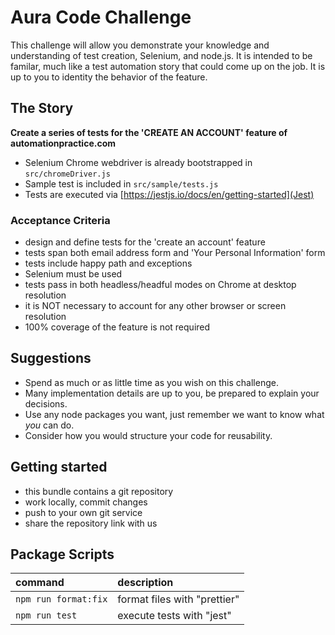 # Aura Code Challenge


This challenge will allow you demonstrate your knowledge and understanding of test creation, Selenium, and node.js.
It is intended to be familar, much like a test automation story that could come up on the job.
It is up to you to identity the behavior of the feature.

## The Story

**Create a series of tests for the 'CREATE AN ACCOUNT' feature of automationpractice.com**

- Selenium Chrome webdriver is already bootstrapped in `src/chromeDriver.js`
- Sample test is included in `src/sample/tests.js`
- Tests are executed via [https://jestjs.io/docs/en/getting-started](Jest)

### Acceptance Criteria

- design and define tests for the 'create an account' feature
- tests span both email address form and 'Your Personal Information' form
- tests include happy path and exceptions
- Selenium must be used
- tests pass in both headless/headful modes on Chrome at desktop resolution
- it is NOT necessary to account for any other browser or screen resolution
- 100% coverage of the feature is not required

## Suggestions

- Spend as much or as little time as you wish on this challenge.
- Many implementation details are up to you, be prepared to explain your decisions.
- Use any node packages you want, just remember we want to know what _you_ can do.
- Consider how you would structure your code for reusability.

## Getting started

- this bundle contains a git repository
- work locally, commit changes
- push to your own git service
- share the repository link with us

## Package Scripts

| command              | description                  |
| :------------------- | :--------------------------- |
| `npm run format:fix` | format files with "prettier" |
| `npm run test`       | execute tests with "jest"    |
